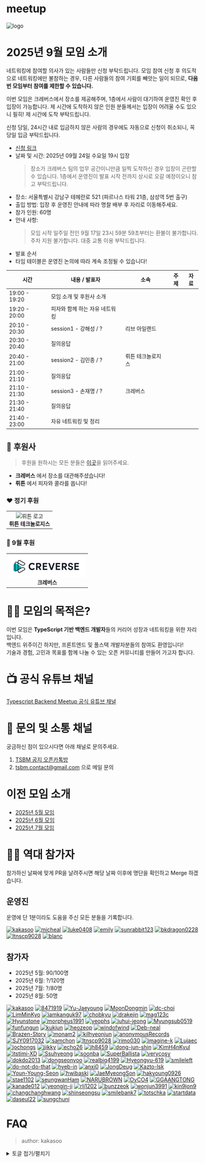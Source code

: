 # meetup

![logo](./public/logo/banner.png)

# 2025년 9월 모임 소개

네트워킹에 참여할 의사가 있는 사람들만 신청 부탁드립니다. 모임 참여 신청 후 의도적으로 네트워킹에만 불참하는 경우, 다른 사람들의 참여 기회를 빼앗는 일이 되므로, **다음 번 모임부터 참여를 제한할 수 있습니다.**

이번 모임은 크레버스에서 장소를 제공해주며, 1층에서 사람이 대기하여 운영진 확인 후 입장이 가능합니다. 제 시간에 도착하지 않은 인원 분들께서는 입장이 어려울 수도 있으니 필히! 제 시간에 도착 부탁드립니다.

신청 당일, 24시간 내로 입금하지 않은 사람의 경우에도 자동으로 신청이 취소되니, 꼭 당일 입금 부탁드립니다.

- [신청 링크](https://event-us.kr/tsbackendmeetup/event/111734)
- 날짜 및 시간: 2025년 09월 24일 수요일 19시 입장
  > 장소가 크레버스 팀의 업무 공간이니만큼 일찍 도착하신 경우 입장이 곤란할 수 있습니다.
  > 1층에서 운영진이 발표 시작 전까지 상시로 오갈 예정이오니 참고 부탁드립니다.
- 장소: 서울특별시 강남구 테헤란로 521 (파르나스 타워 21층, 삼성역 5번 출구)
- 출입 방법: 입장 후 운영진 안내에 따라 명찰 배부 후 자리로 이동해주세요.
- 참가 인원: 60명
- 안내 사항:
  > 모임 시작 일주일 전인 9월 17일 23시 59분 59초부터는 환불이 불가합니다.  
  > 주차 지원 불가합니다. 대중 교통 이용 부탁드립니다.
- 발표 순서
- 타임 테이블은 운영진 논의에 따라 계속 조정될 수 있습니다!

| 시간          | 내용 / 발표자                  | 소속              | 주제 | 자료 |
| ------------- | ------------------------------ | ----------------- | ---- | ---- |
| 19:00 - 19:20 | 모임 소개 및 후원사 소개       |                   |      |      |
| 19:20 - 20:00 | 피자와 함께 하는 자유 네트워킹 |                   |      |      |
| 20:10 - 20:30 | session1 - 강해성 / ?          | 리브 아일랜드     |      |      |
| 20:30 - 20:40 | 질의응답                       |                   |      |      |
| 20:40 - 21:00 | session2 - 김민종 / ?          | 뤼튼 테크놀로지스 |      |      |
| 21:00 - 21:10 | 질의응답                       |                   |      |      |
| 21:10 - 21:30 | session3 - 손재명 / ?          | 크레버스          |      |      |
| 21:30 - 21:40 | 질의응답                       |                   |      |      |
| 21:40 - 23:00 | 자유 네트워킹 및 정리          |                   |      |      |

## 🏢 후원사

> 후원을 원하시는 모든 분들은 [이곳](https://github.com/ts-backend-meetup-ts/meetup/blob/main/CONTRIBUTING.md)을 읽어주세요.

- **크레버스** 에서 장소를 대관해주셨습니다!
- **뤼튼** 에서 피자와 콜라를 쏩니다!

### ❤️ 정기 후원

<table>
  <tr>
    <td align="center">
      <img src="./public/logo/wrtn.png" alt="뤼튼 로고" width="200"/><br/>
      <b>뤼튼 테크놀로지스</b>
    </td>
  </tr>
</table>

### 🧡 9월 후원

<table>
  <tr>
    <td align="center">
      <img src="./public/logo/creverse.png" alt="크레버스" width="200"/><br/>
      <b>크레버스</b>
    </td>
  </tr>
</table>

# 🧑‍💻 모임의 목적은?

이번 모임은 **TypeScript 기반 백엔드 개발자**들의 커리어 성장과 네트워킹을 위한 자리입니다.  
백엔드 위주이긴 하지만, 프론트엔드 및 풀스택 개발자분들의 참여도 환영입니다!  
기술과 경험, 고민과 목표를 함께 나눌 수 있는 오픈 커뮤니티를 만들어 가고자 합니다.

# 📺 공식 유튜브 채널

[Typescript Backend Meetup 공식 유튜브 채널](https://youtube.com/@typescriptbackend)

# 💬 문의 및 소통 채널

궁금하신 점이 있으시다면 아래 채널로 문의주세요.

1. [TSBM 공지 오픈카톡방](https://open.kakao.com/o/gKXJtxEh)
2. tsbm.contact@gmail.com 으로 메일 문의

# 이전 모임 소개

- [2025년 5월 모임](./public/2505/README.md)
- [2025년 6월 모임](./public/2506/README.md)
- [2025년 7월 모임](./public/2507/README.md)

# 🧑‍💻 역대 참가자

참가하신 날짜에 맞게 PR을 날려주시면 해당 날짜 이후에 명단을 확인하고 Merge 하겠습니다.

## 운영진

운영에 단 1분이라도 도움을 주신 모든 분들을 기록합니다.

<a href="https://github.com/kakasoo" title="kakasoo"><img src="https://images.weserv.nl/?url=github.com/kakasoo.png&w=50&h=50&fit=cover&mask=circle&output=png" width="50" height="50" alt="kakasoo" /></a>
<a href="https://github.com/8471919" title="micheal"><img src="https://images.weserv.nl/?url=github.com/8471919.png&w=50&h=50&fit=cover&mask=circle&output=png" width="50" height="50" alt="micheal" /></a>
<a href="https://github.com/luke0408" title="luke0408"><img src="https://images.weserv.nl/?url=github.com/luke0408.png&w=50&h=50&fit=cover&mask=circle&output=png" width="50" height="50" alt="luke0408" /></a>
<a href="https://github.com/emily-uiux" title="emily"><img src="https://images.weserv.nl/?url=github.com/emily-uiux.png&w=50&h=50&fit=cover&mask=circle&output=png" width="50" height="50" alt="emily" /></a>
<a href="https://github.com/sunrabbit123" title="sunrabbit123"><img src="https://images.weserv.nl/?url=github.com/sunrabbit123.png&w=50&h=50&fit=cover&mask=circle&output=png" width="50" height="50" alt="sunrabbit123" /></a>
<a href="https://github.com/bkdragon0228" title="bkdragon0228"><img src="https://images.weserv.nl/?url=github.com/bkdragon0228.png&w=50&h=50&fit=cover&mask=circle&output=png" width="50" height="50" alt="bkdragon0228" /></a>
<a href="https://github.com/ltnscp9028" title="ltnscp9028"><img src="https://images.weserv.nl/?url=github.com/ltnscp9028.png&w=50&h=50&fit=cover&mask=circle&output=png" width="50" height="50" alt="ltnscp9028" /></a>
<a href="https://github.com/yooseungmo" title="blanc"><img src="https://images.weserv.nl/?url=github.com/yooseungmo.png&w=50&h=50&fit=cover&mask=circle&output=png" width="50" height="50" alt="blanc" /></a>

## 참가자

- 2025년 5월: 90/100명
- 2025년 6월: ?/120명
- 2025년 7월: ?/80명
- 2025년 8월: 50명

<a href="https://github.com/kakasoo" title="kakasoo"><img src="https://images.weserv.nl/?url=github.com/kakasoo.png&w=50&h=50&fit=cover&mask=circle&output=png" width="50" height="50" alt="kakasoo" /></a>
<a href="https://github.com/8471919" title="8471919"><img src="https://images.weserv.nl/?url=github.com/8471919.png&w=50&h=50&fit=cover&mask=circle&output=png" width="50" height="50" alt="8471919" /></a>
<a href="https://github.com/Yu-Jaeyoung" title="Yu-Jaeyoung"><img src="https://images.weserv.nl/?url=github.com/Yu-Jaeyoung.png&w=50&h=50&fit=cover&mask=circle&output=png" width="50" height="50" alt="Yu-Jaeyoung" /></a>
<a href="https://github.com/MoonDongmin" title="MoonDongmin"><img src="https://images.weserv.nl/?url=github.com/MoonDongmin.png&w=50&h=50&fit=cover&mask=circle&output=png" width="50" height="50" alt="MoonDongmin" /></a>
<a href="https://github.com/dc-choi" title="dc-choi"><img src="https://images.weserv.nl/?url=github.com/dc-choi.png&w=50&h=50&fit=cover&mask=circle&output=png" width="50" height="50" alt="dc-choi" /></a>
<a href="https://github.com/LimMinKyo" title="LimMinKyo"><img src="https://images.weserv.nl/?url=github.com/LimMinKyo.png&w=50&h=50&fit=cover&mask=circle&output=png" width="50" height="50" alt="LimMinKyo" /></a>
<a href="https://github.com/iamkanguk97" title="iamkanguk97"><img src="https://images.weserv.nl/?url=github.com/iamkanguk97.png&w=50&h=50&fit=cover&mask=circle&output=png" width="50" height="50" alt="iamkanguk97" /></a>
<a href="https://github.com/chobkyu" title="chobkyu"><img src="https://images.weserv.nl/?url=github.com/chobkyu.png&w=50&h=50&fit=cover&mask=circle&output=png" width="50" height="50" alt="chobkyu" /></a>
<a href="https://github.com/drakejin" title="drakejin"><img src="https://images.weserv.nl/?url=github.com/drakejin.png&w=50&h=50&fit=cover&mask=circle&output=png" width="50" height="50" alt="drakejin" /></a>
<a href="https://github.com/mag123c" title="mag123c"><img src="https://images.weserv.nl/?url=github.com/mag123c.png&w=50&h=50&fit=cover&mask=circle&output=png" width="50" height="50" alt="mag123c" /></a>
<a href="https://github.com/Hyunstone" title="Hyunstone"><img src="https://images.weserv.nl/?url=github.com/Hyunstone.png&w=50&h=50&fit=cover&mask=circle&output=png" width="50" height="50" alt="Hyunstone" /></a>
<a href="https://github.com/morpheus1991" title="morpheus1991"><img src="https://images.weserv.nl/?url=github.com/morpheus1991.png&w=50&h=50&fit=cover&mask=circle&output=png" width="50" height="50" alt="morpheus1991" /></a>
<a href="https://github.com/yeophs" title="yeophs"><img src="https://images.weserv.nl/?url=github.com/yeophs.png&w=50&h=50&fit=cover&mask=circle&output=png" width="50" height="50" alt="yeophs" /></a>
<a href="https://github.com/juhui-jeong" title="juhui-jeong"><img src="https://images.weserv.nl/?url=github.com/juhui-jeong.png&w=50&h=50&fit=cover&mask=circle&output=png" width="50" height="50" alt="juhui-jeong" /></a>
<a href="https://github.com/Myungsub0519" title="Myungsub0519"><img src="https://images.weserv.nl/?url=github.com/Myungsub0519.png&w=50&h=50&fit=cover&mask=circle&output=png" width="50" height="50" alt="Myungsub0519" /></a>
<a href="https://github.com/funfungun" title="funfungun"><img src="https://images.weserv.nl/?url=github.com/funfungun.png&w=50&h=50&fit=cover&mask=circle&output=png" width="50" height="50" alt="funfungun" /></a>
<a href="https://github.com/kukjun" title="kukjun"><img src="https://images.weserv.nl/?url=github.com/kukjun.png&w=50&h=50&fit=cover&mask=circle&output=png" width="50" height="50" alt="kukjun" /></a>
<a href="https://github.com/heozeop" title="heozeop"><img src="https://images.weserv.nl/?url=github.com/heozeop.png&w=50&h=50&fit=cover&mask=circle&output=png" width="50" height="50" alt="heozeop" /></a>
<a href="https://github.com/windofwind" title="windofwind"><img src="https://images.weserv.nl/?url=github.com/windofwind.png&w=50&h=50&fit=cover&mask=circle&output=png" width="50" height="50" alt="windofwind" /></a>
<a href="https://github.com/Deb-neal" title="Deb-neal"><img src="https://images.weserv.nl/?url=github.com/Deb-neal.png&w=50&h=50&fit=cover&mask=circle&output=png" width="50" height="50" alt="Deb-neal" /></a>
<a href="https://github.com/Brazen-Story" title="Brazen-Story"><img src="https://images.weserv.nl/?url=github.com/Brazen-Story.png&w=50&h=50&fit=cover&mask=circle&output=png" width="50" height="50" alt="Brazen-Story" /></a>
<a href="https://github.com/monam2" title="monam2"><img src="https://images.weserv.nl/?url=github.com/monam2.png&w=50&h=50&fit=cover&mask=circle&output=png" width="50" height="50" alt="monam2" /></a>
<a href="https://github.com/kilhyeonjun" title="kilhyeonjun"><img src="https://images.weserv.nl/?url=github.com/kilhyeonjun.png&w=50&h=50&fit=cover&mask=circle&output=png" width="50" height="50" alt="kilhyeonjun" /></a>
<a href="https://github.com/anonymousRecords" title="anonymousRecords"><img src="https://images.weserv.nl/?url=github.com/anonymousRecords.png&w=50&h=50&fit=cover&mask=circle&output=png" width="50" height="50" alt="anonymousRecords" /></a>
<a href="https://github.com/SJY0917032" title="SJY0917032"><img src="https://images.weserv.nl/?url=github.com/SJY0917032.png&w=50&h=50&fit=cover&mask=circle&output=png" width="50" height="50" alt="SJY0917032" /></a>
<a href="https://github.com/samchon" title="samchon"><img src="https://images.weserv.nl/?url=github.com/samchon.png&w=50&h=50&fit=cover&mask=circle&output=png" width="50" height="50" alt="samchon" /></a>
<a href="https://github.com/ltnscp9028" title="ltnscp9028"><img src="https://images.weserv.nl/?url=github.com/ltnscp9028.png&w=50&h=50&fit=cover&mask=circle&output=png" width="50" height="50" alt="ltnscp9028" /></a>
<a href="https://github.com/rimo030" title="rimo030"><img src="https://images.weserv.nl/?url=github.com/rimo030.png&w=50&h=50&fit=cover&mask=circle&output=png" width="50" height="50" alt="rimo030" /></a>
<a href="https://github.com/imagine-k" title="imagine-k"><img src="https://images.weserv.nl/?url=github.com/imagine-k.png&w=50&h=50&fit=cover&mask=circle&output=png" width="50" height="50" alt="imagine-k" /></a>
<a href="https://github.com/Lujaec" title="Lujaec"><img src="https://images.weserv.nl/?url=github.com/Lujaec.png&w=50&h=50&fit=cover&mask=circle&output=png" width="50" height="50" alt="Lujaec" /></a>
<a href="https://github.com/jochongs" title="jochongs"><img src="https://images.weserv.nl/?url=github.com/jochongs.png&w=50&h=50&fit=cover&mask=circle&output=png" width="50" height="50" alt="jochongs" /></a>
<a href="https://github.com/jjikky" title="jjikky"><img src="https://images.weserv.nl/?url=github.com/jjikky.png&w=50&h=50&fit=cover&mask=circle&output=png" width="50" height="50" alt="jjikky" /></a>
<a href="https://github.com/echo26" title="echo26"><img src="https://images.weserv.nl/?url=github.com/echo26.png&w=50&h=50&fit=cover&mask=circle&output=png" width="50" height="50" alt="echo26" /></a>
<a href="https://github.com/jh8459" title="jh8459"><img src="https://images.weserv.nl/?url=github.com/jh8459.png&w=50&h=50&fit=cover&mask=circle&output=png" width="50" height="50" alt="jh8459" /></a>
<a href="https://github.com/dong-jun-shin" title="dong-jun-shin"><img src="https://images.weserv.nl/?url=github.com/dong-jun-shin.png&w=50&h=50&fit=cover&mask=circle&output=png" width="50" height="50" alt="dong-jun-shin" /></a>
<a href="https://github.com/KimH4nKyul" title="KimH4nKyul"><img src="https://images.weserv.nl/?url=github.com/KimH4nKyul.png&w=50&h=50&fit=cover&mask=circle&output=png" width="50" height="50" alt="KimH4nKyul" /></a>
<a href="https://github.com/itstimi-XD" title="itstimi-XD"><img src="https://images.weserv.nl/?url=github.com/itstimi-XD.png&w=50&h=50&fit=cover&mask=circle&output=png" width="50" height="50" alt="itstimi-XD" /></a>
<a href="https://github.com/Ssuhyeong" title="Ssuhyeong"><img src="https://images.weserv.nl/?url=github.com/Ssuhyeong.png&w=50&h=50&fit=cover&mask=circle&output=png" width="50" height="50" alt="Ssuhyeong" /></a>
<a href="https://github.com/soonba" title="soonba"><img src="https://images.weserv.nl/?url=github.com/soonba.png&w=50&h=50&fit=cover&mask=circle&output=png" width="50" height="50" alt="soonba" /></a>
<a href="https://github.com/SuperBallista" title="SuperBallista"><img src="https://images.weserv.nl/?url=github.com/SuperBallista.png&w=50&h=50&fit=cover&mask=circle&output=png" width="50" height="50" alt="SuperBallista" /></a>
<a href="https://github.com/verycosy" title="verycosy"><img src="https://images.weserv.nl/?url=github.com/verycosy.png&w=50&h=50&fit=cover&mask=circle&output=png" width="50" height="50" alt="verycosy" /></a>
<a href="https://github.com/dokdo2013" title="dokdo2013"><img src="https://images.weserv.nl/?url=github.com/dokdo2013.png&w=50&h=50&fit=cover&mask=circle&output=png" width="50" height="50" alt="dokdo2013" /></a>
<a href="https://github.com/dongseonyoo" title="dongseonyoo"><img src="https://images.weserv.nl/?url=github.com/dongseonyoo.png&w=50&h=50&fit=cover&mask=circle&output=png" width="50" height="50" alt="dongseonyoo" /></a>
<a href="https://github.com/realbig4199" title="realbig4199"><img src="https://images.weserv.nl/?url=github.com/realbig4199.png&w=50&h=50&fit=cover&mask=circle&output=png" width="50" height="50" alt="realbig4199" /></a>
<a href="https://github.com/Hyeongyu-619" title="Hyeongyu-619"><img src="https://images.weserv.nl/?url=github.com/Hyeongyu-619.png&w=50&h=50&fit=cover&mask=circle&output=png" width="50" height="50" alt="Hyeongyu-619" /></a>
<a href="https://github.com/smileleft" title="smileleft"><img src="https://images.weserv.nl/?url=github.com/smileleft.png&w=50&h=50&fit=cover&mask=circle&output=png" width="50" height="50" alt="smileleft" /></a>
<a href="https://github.com/do-not-do-that" title="do-not-do-that"><img src="https://images.weserv.nl/?url=github.com/do-not-do-that.png&w=50&h=50&fit=cover&mask=circle&output=png" width="50" height="50" alt="do-not-do-that" /></a>
<a href="https://github.com/hyeb-in" title="hyeb-in"><img src="https://images.weserv.nl/?url=github.com/hyeb-in.png&w=50&h=50&fit=cover&mask=circle&output=png" width="50" height="50" alt="hyeb-in" /></a>
<a href="https://github.com/anxi0" title="anxi0"><img src="https://images.weserv.nl/?url=github.com/anxi0.png&w=50&h=50&fit=cover&mask=circle&output=png" width="50" height="50" alt="anxi0" /></a>
<a href="https://github.com/JongDeug" title="JongDeug"><img src="https://images.weserv.nl/?url=github.com/JongDeug.png&w=50&h=50&fit=cover&mask=circle&output=png" width="50" height="50" alt="JongDeug" /></a>
<a href="https://github.com/Kazto-lsk" title="Kazto-lsk"><img src="https://images.weserv.nl/?url=github.com/Kazto-lsk.png&w=50&h=50&fit=cover&mask=circle&output=png" width="50" height="50" alt="Kazto-lsk" /></a>
<a href="https://github.com/Youn-Young-Seon" title="Youn-Young-Seon"><img src="https://images.weserv.nl/?url=github.com/Youn-Young-Seon.png&w=50&h=50&fit=cover&mask=circle&output=png" width="50" height="50" alt="Youn-Young-Seon" /></a>
<a href="https://github.com/hwibaski" title="hwibaski"><img src="https://images.weserv.nl/?url=github.com/hwibaski.png&w=50&h=50&fit=cover&mask=circle&output=png" width="50" height="50" alt="hwibaski" /></a>
<a href="https://github.com/JaeMyeongSon" title="JaeMyeongSon"><img src="https://images.weserv.nl/?url=github.com/JaeMyeongSon.png&w=50&h=50&fit=cover&mask=circle&output=png" width="50" height="50" alt="JaeMyeongSon" /></a>
<a href="https://github.com/hakyoung0926" title="hakyoung0926"><img src="https://images.weserv.nl/?url=github.com/hakyoung0926.png&w=50&h=50&fit=cover&mask=circle&output=png" width="50" height="50" alt="hakyoung0926" /></a>
<a href="https://github.com/stae1102" title="stae1102"><img src="https://images.weserv.nl/?url=github.com/stae1102.png&w=50&h=50&fit=cover&mask=circle&output=png" width="50" height="50" alt="stae1102" /></a>
<a href="https://github.com/seungwanHam" title="seungwanHam"><img src="https://images.weserv.nl/?url=github.com/seungwanHam.png&w=50&h=50&fit=cover&mask=circle&output=png" width="50" height="50" alt="seungwanHam" /></a>
<a href="https://github.com/NARUBROWN" title="NARUBROWN"><img src="https://images.weserv.nl/?url=github.com/NARUBROWN.png&w=50&h=50&fit=cover&mask=circle&output=png" width="50" height="50" alt="NARUBROWN" /></a>
<a href="https://github.com/OvCO4" title="OvCO4"><img src="https://images.weserv.nl/?url=github.com/OvCO4.png&w=50&h=50&fit=cover&mask=circle&output=png" width="50" height="50" alt="OvCO4" /></a>
<a href="https://github.com/GGAANGTONG" title="GGAANGTONG"><img src="https://images.weserv.nl/?url=github.com/GGAANGTONG.png&w=50&h=50&fit=cover&mask=circle&output=png" width="50" height="50" alt="GGAANGTONG" /></a>
<a href="https://github.com/kanade012" title="kanade012"><img src="https://images.weserv.nl/?url=github.com/kanade012.png&w=50&h=50&fit=cover&mask=circle&output=png" width="50" height="50" alt="kanade012" /></a>
<a href="https://github.com/yeongin-ji" title="yeongin-ji"><img src="https://images.weserv.nl/?url=github.com/yeongin-ji.png&w=50&h=50&fit=cover&mask=circle&output=png" width="50" height="50" alt="yeongin-ji" /></a>
<a href="https://github.com/rlj1202" title="rlj1202"><img src="https://images.weserv.nl/?url=github.com/rlj1202.png&w=50&h=50&fit=cover&mask=circle&output=png" width="50" height="50" alt="rlj1202" /></a>
<a href="https://github.com/bunzzeok" title="bunzzeok"><img src="https://images.weserv.nl/?url=github.com/bunzzeok.png&w=50&h=50&fit=cover&mask=circle&output=png" width="50" height="50" alt="bunzzeok" /></a>
<a href="https://github.com/wonjun3991" title="wonjun3991"><img src="https://images.weserv.nl/?url=github.com/wonjun3991.png&w=50&h=50&fit=cover&mask=circle&output=png" width="50" height="50" alt="wonjun3991" /></a>
<a href="https://github.com/kin9jon9" title="kin9jon9"><img src="https://images.weserv.nl/?url=github.com/kin9jon9.png&w=50&h=50&fit=cover&mask=circle&output=png" width="50" height="50" alt="kin9jon9" /></a>
<a href="https://github.com/changchanghwang" title="changchanghwang"><img src="https://images.weserv.nl/?url=github.com/changchanghwang.png&w=50&h=50&fit=cover&mask=circle&output=png" width="50" height="50" alt="changchanghwang" /></a>
<a href="https://github.com/shinseongsu" title="shinseongsu"><img src="https://images.weserv.nl/?url=github.com/shinseongsu.png&w=50&h=50&fit=cover&mask=circle&output=png" width="50" height="50" alt="shinseongsu" /></a>
<a href="https://github.com/smilebank7" title="smilebank7"><img src="https://images.weserv.nl/?url=github.com/smilebank7.png&w=50&h=50&fit=cover&mask=circle&output=png" width="50" height="50" alt="smilebank7" /></a>
<a href="https://github.com/totschka" title="totschka"><img src="https://images.weserv.nl/?url=github.com/totschka.png&w=50&h=50&fit=cover&mask=circle&output=png" width="50" height="50" alt="totschka" /></a>
<a href="https://github.com/startdata" title="startdata"><img src="https://images.weserv.nl/?url=github.com/startdata.png&w=50&h=50&fit=cover&mask=circle&output=png" width="50" height="50" alt="startdata" /></a>
<a href="https://github.com/daseul22" title="daseul22"><img src="https://images.weserv.nl/?url=github.com/daseul22.png&w=50&h=50&fit=cover&mask=circle&output=png" width="50" height="50" alt="daseul22" /></a>
<a href="https://github.com/sungchuni" title="sungchuni"><img src="https://images.weserv.nl/?url=github.com/sungchuni.png&w=50&h=50&fit=cover&mask=circle&output=png" width="50" height="50" alt="sungchuni" /></a>

# FAQ

> author: kakasoo

<details>
  <summary>토글 접기/펼치기</summary>
  <div>

## Q1. 장소가 불편했어요.

장소는 후원받아 사용하고 있습니다. 불편하셨다면 인원 대비 공간이 협소했을 가능성이 큽니다. 구체적인 불편 사항을 알려주시면 다음 모임에 참고하겠습니다.

## Q2. 발표 내용이 부족해요.

발표자는 경험과 지식을 나누기 위해 참여하며, 교육자가 아닙니다. 다소 부족하더라도 응원 부탁드리며, 앞으로 최소한의 가이드 제공을 통해 개선하겠습니다.

## Q3. 네트워킹이 어려워요.

많은 분들이 네트워킹을 어려워하지만, 용기 내어 먼저 말을 걸어보시면 서로 좋은 기회가 될 것입니다. 모임은 한 달에 한 번뿐이니 적극적으로 대화 나눠보시길 권합니다.

## Q4. 친한 사람들끼리만 대화해요.

겉보기에 친해 보이더라도 대부분은 처음 만난 경우가 많습니다. 편하게 다가가 주시면 감사하겠습니다.

## Q5. 장소 안내가 부족했어요.

안내 부족은 운영진의 책임입니다. 매번 새로운 장소를 찾다 보니 미흡한 점이 있었습니다. 재방문 시에는 더욱 정확히 안내드리겠습니다.

## Q6. 발표 자료를 미리 공유해주세요.

발표자의 준비 상황을 존중해 당일 전까지 요청하지 않습니다. 다만 발표자가 사전에 제공할 경우, 미리 공유해드리겠습니다.

## Q7. 모임 영상은 언제 올라가나요?

모임 후 영상 편집에 시간이 걸려서 보통 2-3주 내로 올라갑니다! 운영진 모두 현업자이기 떄문에 조금 오래 걸려도 양해 부탁드려요.

## Q8. 다음 모임 공지는 언제 하나요?

모임은 발표자들을 모두 섭외한 후 날짜가 결정되기 때문에 상황에 따라 다르지만 보통 모임 3주 전에는 말씀을 드립니다. 카카오톡 공지 채널에 가장 먼저 모임 소식을 공유하니 참고 바랍니다.

  </div>
</details>
